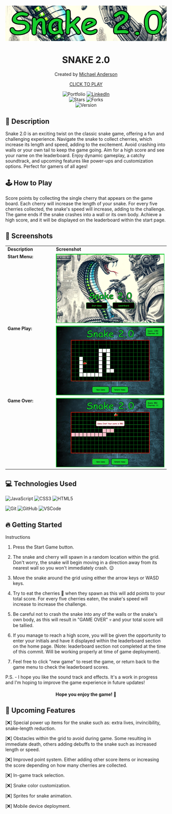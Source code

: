 <p align="center">
  <img src="images/snake-2.0-markdown-img.png" alt="Snake 2.0 cover">
</p>

<h1 align="center"><strong>SNAKE 2.0</strong></h1>

<p align="center">
 Created by <a href="https://www.linkedin.com/in/cloud9coding/">Michael Anderson</a>
</p>

<p align="center">
  <a href="https://www.invalidlink.com">CLICK TO PLAY</a>
</p>

<div align="center">
  <img src="https://img.shields.io/badge/Portfolio-blue?style=flat&logo=internet-explorer" alt="Portfolio">
  <a href="https://www.linkedin.com/in/cloud9coding/">
    <img src="https://img.shields.io/badge/LinkedIn-blue?style=flat&logo=linkedin" alt="LinkedIn">
  </a>
</div>

<div align="center">
  <img src="https://img.shields.io/github/stars/Michael-Anderson92/Snake-2.0-browser-game?style=flat" alt="Stars">
  <img src="https://img.shields.io/github/forks/Michael-Anderson92/Snake-2.0-browser-game?style=flat" alt="Forks">
</div>

<div align="center">
  <img src="https://img.shields.io/badge/Version-1.0.0-green?style=flat" alt="Version">
</div>

## 📄 Description
Snake 2.0 is an exciting twist on the classic snake game, offering a fun and challenging experience. Navigate the snake to collect cherries, which increase its length and speed, adding to the excitement. Avoid crashing into walls or your own tail to keep the game going. Aim for a high score and see your name on the leaderboard. Enjoy dynamic gameplay, a catchy soundtrack, and upcoming features like power-ups and customization options. Perfect for gamers of all ages!

## 🕹️ How to Play
Score points by collecting the single cherry that appears on the game board. Each cherry will increase the length of your snake. For every five cherries collected, the snake's speed will increase, adding to the challenge. The game ends if the snake crashes into a wall or its own body. Achieve a high score, and it will be displayed on the leaderboard within the start page.

## 📸 Screenshots

<table style="width:100%;">
  <tr>
    <td style="width:30%; vertical-align: top;">
      <strong>Description</strong>
    </td>
    <td style="width:70%; vertical-align: top;">
      <strong>Screenshot</strong>
    </td>
  </tr>
  <tr>
    <td style="width:30%; vertical-align: top;">
      <strong>Start Menu:</strong>
    </td>
    <td style="width:70%; vertical-align: top;">
      <img src="images/snake-start-menu.png" alt="Start menu screenshot" style="width: 100%;">
    </td>
  </tr>
  <tr>
    <td style="width:30%; vertical-align: top;">
      <strong>Game Play:</strong>
    </td>
    <td style="width:70%; vertical-align: top;">
      <img src="images/snake-game-play.png" alt="Game play screenshot" style="width: 100%;">
    </td>
  </tr>
  <tr>
    <td style="width:30%; vertical-align: top;">
      <strong>Game Over:</strong>
    </td>
    <td style="width:70%; vertical-align: top;">
      <img src="images/snake-game-over.png" alt="Game over screenshot" style="width: 100%;">
    </td>
  </tr>
</table>

## 💻 Technologies Used
![JavaScript](https://img.shields.io/badge/-JavaScript-323330?style=flat&logo=javascript)
![CSS3](https://img.shields.io/badge/-CSS3-1572B6?style=flat&logo=css3)
![HTML5](https://img.shields.io/badge/-HTML5-E34F26?style=flat&logo=html5)

![Git](https://img.shields.io/badge/-Git-F05032?style=flat&logo=git)
![GitHub](https://img.shields.io/badge/-GitHub-181717?style=flat&logo=github)
![VSCode](https://img.shields.io/badge/-VSCode-007ACC?style=flat&logo=visual-studio-code)

## 🔥 Getting Started
Instructions

1. Press the Start Game button.

2. The snake and cherry will spawn in a random location within the grid. Don't worry, the snake will begin moving in a direction away from its nearest wall so you won't immediately crash. 😉

3. Move the snake around the grid using either the arrow keys or WASD keys.

4. Try to eat the cherries 🍒 when they spawn as this will add points to your total score. For every five cherries eaten, the snake's speed will increase to increase the challenge.

5. Be careful not to crash the snake into any of the walls or the snake's own body, as this will result in "GAME OVER" 💀 and your total score will be tallied.

6. If you manage to reach a high score, you will be given the opportunity to enter your initials and have it displayed within the leaderboard section on the home page. (Note: leaderboard section not completed at the time of this commit. Will be working properly at time of game deployment).

7. Feel free to click "new game" to reset the game, or return back to the game menu to check the leaderboard scores.

P.S. - I hope you like the sound track and effects. It's a work in progress and I'm hoping to improve the game experience in future updates!

<div align="center">
  <h4>Hope you enjoy the game! 🐍</h4>
</div>

## 📡 Upcoming Features

[:x:] Special power up items for the snake such as: extra lives, invincibility, snake-length reduction.

[:x:] Obstacles within the grid to avoid during game. Some resulting in immediate death, others adding debuffs to the snake such as increased length or speed.

[:x:] Improved point system. Either adding other score items or increasing the score depending on how many cherries are collected.

[:x:] In-game track selection.

[:x:] Snake color customization.

[:x:] Sprites for snake animation.

[:x:] Mobile device deployment.
